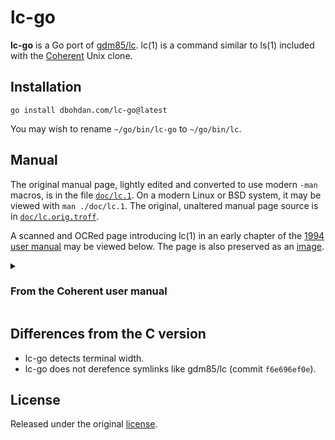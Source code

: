 # lc-go

**lc-go** is a Go port of [gdm85/lc](https://github.com/gdm85/lc).
lc(1) is a command similar to ls(1) included with the [Coherent](https://en.wikipedia.org/wiki/Coherent_(operating_system)) Unix clone.

## Installation

```shell
go install dbohdan.com/lc-go@latest
```

You may wish to rename `~/go/bin/lc-go` to `~/go/bin/lc`.

## Manual

The original manual page, lightly edited and converted to use modern `-man` macros, is in the file [`doc/lc.1`](doc/lc.1).
On a modern Linux or BSD system, it may be viewed with `man ./doc/lc.1`.
The original, unaltered manual page source is in [`doc/lc.orig.troff`](doc/lc.orig.troff).

A scanned and OCRed page introducing lc(1) in an early chapter of the [1994 user manual](https://archive.org/details/CoherentMan/page/n48/mode/1up) may be viewed below.
The page is also preserved as an [image](intro.png).

<details>
<summary><h3>From the Coherent user manual</i></h3></summary>

The command **lc** also lists file names, but it prints the files and directories separately, in columns across the screen.
For example, typing:

```
lc
```

gives something of the form:

```
Directories:
    backup newdirectory
Files:
    another doc1 doc2 file01 file02
    stuff
```

If you want to list files in a directory other than your own, name that directory as an argument to the command.
For example, **/bin** is a directory in the COHERENT system that contains commands.
Type:

```
lc /bin
```

and **lc** will print the contents of **/bin**.

Both **ls** and **lc** can take options.
An option is indicated by a hyphen '-'.
The option must appear before any other argument.
For example, to list only the files in the directory for user **carol**, leaving out any directories, use the **f** option with **lc**:

```
lc -f /usr/carol
```

Or, if you type the command:

```
lc -f
```

the COHERENT system prints all of the files in the current directory.
The following gives the commonly used options to the command `lc`:

- **-d** List directories only, omitting files
- **-f** List files only, omitting directories
- **-1** List files in single-column format
</details>

## Differences from the C version

- lc-go detects terminal width.
- lc-go does not derefence symlinks like gdm85/lc (commit `f6e696ef0e`).

## License

Released under the original [license](LICENSE.md).
